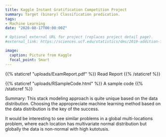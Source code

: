 ```yaml
---
title: Kaggle Instant Gratification Competition Project
summary: Target (binary) Classification predication.
tags:
- Machine Learning
date: "2020-08-17T00:00:00Z"

# Optional external URL for project (replaces project detail page).
#external_link: https://sciences.ucf.edu/statistics/dms/2019-addition-financial-analytics-competition/

image:
  caption: Picture from Kaggle
  focal_point: Smart
---
```


{{% staticref "uploads/ExamReport.pdf" %}} Read Report {{% /staticref %}}

{{% staticref "uploads/RSampleCode.html" %}} A sample code {{% /staticref %}}


Summary: This stack modeling approach is quite unique based on the data distribution. Choosing the appropreciate machine learning method based on the data distribution is the key of the success. 

It would be interesting to see similar problems in a global multi-locations problem, where each location has multivariate normal distribution but globally the data is non-normal with high kutotusis. 

